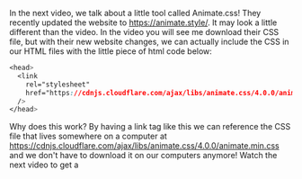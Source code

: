 In the next video, we talk about a little tool called Animate.css! They recently updated the website to https://animate.style/. It may look a little different than the video. In the video you will see me download their CSS file, but with their new website changes, we can actually include the CSS in our HTML files with the little piece of html code below:

```css
<head>
  <link
    rel="stylesheet"
    href="https://cdnjs.cloudflare.com/ajax/libs/animate.css/4.0.0/animate.min.css"
  />
</head>
```

Why does this work? By having a link tag like this we can reference the CSS file that lives somewhere on a computer at https://cdnjs.cloudflare.com/ajax/libs/animate.css/4.0.0/animate.min.css and we don't have to download it on our computers anymore! Watch the next video to get a